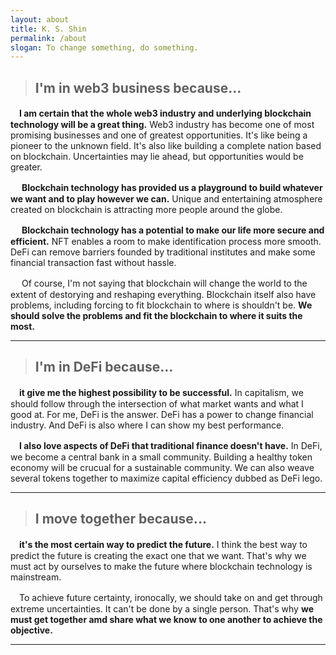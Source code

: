 ```yaml
---
layout: about
title: K. S. Shin
permalink: /about
slogan: To change something, do something.
---
```


> ## **I'm in web3 business because...**

　**I am certain that the whole web3 industry and underlying blockchain technology will be a great thing.** Web3 industry has become one of most promising businesses and one of greatest opportunities. It's like being a pioneer to the unknown field. It's also like building a complete nation based on blockchain. Uncertainties may lie ahead, but opportunities would be greater.

　 **Blockchain technology has provided us a playground to build whatever we want and to play however we can.** Unique and entertaining atmosphere created on blockchain is attracting more people around the globe.

　 **Blockchain technology has a potential to make our life more secure and efficient.** NFT enables a room to make identification process more smooth. DeFi can remove barriers founded by traditional institutes and make some financial transaction fast without hassle.

　 Of course, I'm not saying that blockchain will change the world to the extent of destorying and reshaping everything. Blockchain itself also have problems, including forcing to fit blockchain to where is shouldn't be. **We should solve the problems and fit the blockchain to where it suits the most.**

* * *

> ## **I'm in DeFi because...**

　**it give me the highest possibility to be successful.** In capitalism, we should follow through the intersection of what market wants and what I good at. For me, DeFi is the answer. DeFi has a power to change financial industry. And DeFi is also where I can show my best performance.

　**I also love aspects of DeFi that traditional finance doesn't have.** In DeFi, we become a central bank in a small community. Building a healthy token economy will be crucual for a sustainable community. We can also weave several tokens together to maximize capital efficiency dubbed as DeFi lego.

* * *

> ## **I move together because...**

　**it's the most certain way to predict the future.** I think the best way to predict the future is creating the exact one that we want. That's why we must act by ourselves to make the future where blockchain technology is mainstream.

　To achieve future certainty, ironocally, we should take on and get through extreme uncertainties. It can't be done by a single person. That's why **we must get together amd share what we know to one another to achieve the objective.**

* * *